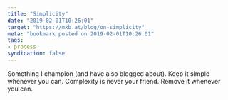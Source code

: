 ```yaml
---
title: "Simplicity"
date: "2019-02-01T10:26:01"
target: "https://mxb.at/blog/on-simplicity"
meta: "bookmark posted on 2019-02-01T10:26:01"
tags:
- process
syndication: false
---
```

Something I champion (and have also blogged about). Keep it simple whenever you can. Complexity is never your friend. Remove it whenever you can.
